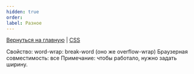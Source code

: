 ```yaml
---
hidden: true
order: 
label: Разное
---
```


[Вернуться на главную](/README.md) | [CSS](./README.md)

Свойство: word-wrap: break-word (оно же overflow-wrap)
Браузерная совместимость: все
Примечание: чтобы работало, нужно задать ширину.


